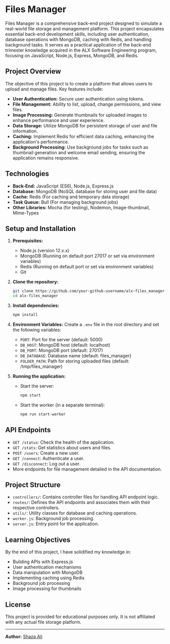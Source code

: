 # Files Manager

Files Manager is a comprehensive back-end project designed to simulate a real-world file storage and management platform. This project encapsulates essential back-end development skills, including user authentication, database operations with MongoDB, caching with Redis, and handling background tasks. It serves as a practical application of the back-end trimester knowledge acquired in the ALX Software Engineering program, focusing on JavaScript, Node.js, Express, MongoDB, and Redis.

## Project Overview

The objective of this project is to create a platform that allows users to upload and manage files. Key features include:

- **User Authentication:** Secure user authentication using tokens.
- **File Management:** Ability to list, upload, change permissions, and view files.
- **Image Processing:** Generate thumbnails for uploaded images to enhance performance and user experience.
- **Data Storage:** Utilize MongoDB for persistent storage of user and file information.
- **Caching:** Implement Redis for efficient data caching, enhancing the application's performance.
- **Background Processing:** Use background jobs for tasks such as thumbnail generation and welcome email sending, ensuring the application remains responsive.

## Technologies

- **Back-End:** JavaScript (ES6), Node.js, Express.js
- **Database:** MongoDB (NoSQL database for storing user and file data)
- **Cache:** Redis (For caching and temporary data storage)
- **Task Queue:** Bull (For managing background jobs)
- **Other Libraries:** Mocha (for testing), Nodemon, Image-thumbnail, Mime-Types

## Setup and Installation

1. **Prerequisites:**
    - Node.js (version 12.x.x)
    - MongoDB (Running on default port 27017 or set via environment variables)
    - Redis (Running on default port or set via environment variables)
    - Git

2. **Clone the repository:**
    ```sh
    git clone https://github.com/your-github-username/alx-files_manager.git
    cd alx-files_manager
    ```

3. **Install dependencies:**
    ```sh
    npm install
    ```

4. **Environment Variables:**
    Create a `.env` file in the root directory and set the following variables:
    - `PORT`: Port for the server (default: 5000)
    - `DB_HOST`: MongoDB host (default: localhost)
    - `DB_PORT`: MongoDB port (default: 27017)
    - `DB_DATABASE`: Database name (default: files_manager)
    - `FOLDER_PATH`: Path for storing uploaded files (default: /tmp/files_manager)

5. **Running the application:**
    - Start the server:
        ```sh
        npm start
        ```
    - Start the worker (in a separate terminal):
        ```sh
        npm run start-worker
        ```

## API Endpoints

- `GET /status`: Check the health of the application.
- `GET /stats`: Get statistics about users and files.
- `POST /users`: Create a new user.
- `GET /connect`: Authenticate a user.
- `GET /disconnect`: Log out a user.
- More endpoints for file management detailed in the API documentation.

## Project Structure

- `controllers/`: Contains controller files for handling API endpoint logic.
- `routes/`: Defines the API endpoints and associates them with their respective controllers.
- `utils/`: Utility classes for database and caching operations.
- `worker.js`: Background job processing.
- `server.js`: Entry point for the application.

## Learning Objectives

By the end of this project, I have solidified my knowledge in:

- Building APIs with Express.js
- User authentication mechanisms
- Data manipulation with MongoDB
- Implementing caching using Redis
- Background job processing
- Image processing for thumbnails

## License

This project is provided for educational purposes only. It is not affiliated with any actual file storage platform.

---

**Author:** [Shaza Ali](https://github.com/shazaaly)
